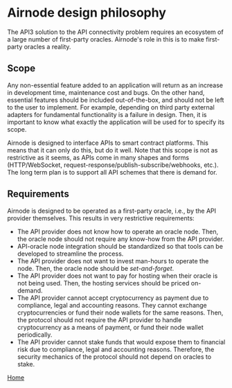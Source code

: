 # Airnode design philosophy

The API3 solution to the API connectivity problem requires an ecosystem of a large number of first-party oracles.
Airnode's role in this is to make first-party oracles a reality.

## Scope

Any non-essential feature added to an application will return as an increase in development time, maintenance cost and bugs.
On the other hand, essential features should be included out-of-the-box, and should not be left to the user to implement.
For example, depending on third party external adapters for fundamental functionality is a failure in design.
Then, it is important to know what exactly the application will be used for to specify its scope.

Airnode is designed to interface APIs to smart contract platforms.
This means that it can only do this, but do it well.
Note that this scope is not as restrictive as it seems, as APIs come in many shapes and forms (HTTP/WebSocket, request-response/publish-subscribe/webhooks, etc.).
The long term plan is to support all API schemes that there is demand for.

## Requirements

Airnode is designed to be operated as a first-party oracle, i.e., by the API provider themselves.
This results in very restrictive requirements:

* The API provider does not know how to operate an oracle node.
Then, the oracle node should not require any know-how from the API provider.
* API-oracle node integration should be standardized so that tools can be developed to streamline the process.
* The API provider does not want to invest man-hours to operate the node.
Then, the oracle node should be *set-and-forget*.
* The API provider does not want to pay for hosting when their oracle is not being used.
Then, the hosting services should be priced on-demand.
* The API provider cannot accept cryptocurrency as payment due to compliance, legal and accounting reasons.
They cannot exchange cryptocurrencies or fund their node wallets for the same reasons.
Then, the protocol should not require the API provider to handle cryptocurrency as a means of payment, or fund their node wallet periodically.
* The API provider cannot stake funds that would expose them to financial risk due to compliance, legal and accounting reasons.
Therefore, the security mechanics of the protocol should not depend on oracles to stake.

[Home](/README#contents)
